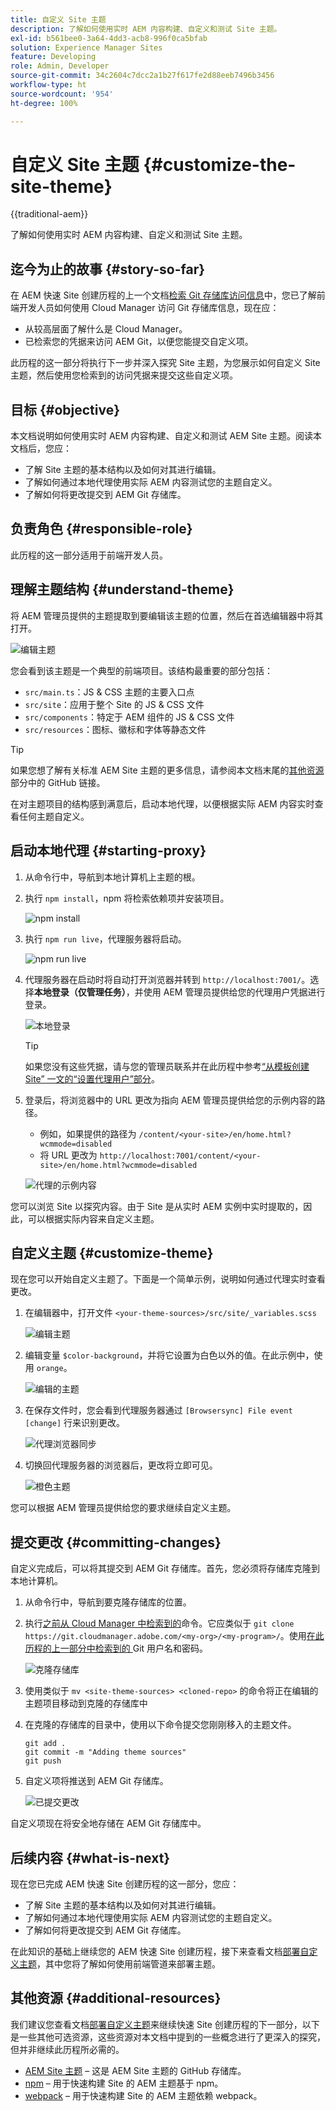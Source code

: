 ```yaml
---
title: 自定义 Site 主题
description: 了解如何使用实时 AEM 内容构建、自定义和测试 Site 主题。
exl-id: b561bee0-3a64-4dd3-acb8-996f0ca5bfab
solution: Experience Manager Sites
feature: Developing
role: Admin, Developer
source-git-commit: 34c2604c7dcc2a1b27f617fe2d88eeb7496b3456
workflow-type: ht
source-wordcount: '954'
ht-degree: 100%

---
```


# 自定义 Site 主题 {#customize-the-site-theme}

{{traditional-aem}}

了解如何使用实时 AEM 内容构建、自定义和测试 Site 主题。

## 迄今为止的故事 {#story-so-far}

在 AEM 快速 Site 创建历程的上一个文档[检索 Git 存储库访问信息](retrieve-access.md)中，您已了解前端开发人员如何使用 Cloud Manager 访问 Git 存储库信息，现在应：

* 从较高层面了解什么是 Cloud Manager。
* 已检索您的凭据来访问 AEM Git，以便您能提交自定义项。

此历程的这一部分将执行下一步并深入探究 Site 主题，为您展示如何自定义 Site 主题，然后使用您检索到的访问凭据来提交这些自定义项。

## 目标 {#objective}

本文档说明如何使用实时 AEM 内容构建、自定义和测试 AEM Site 主题。阅读本文档后，您应：

* 了解 Site 主题的基本结构以及如何对其进行编辑。
* 了解如何通过本地代理使用实际 AEM 内容测试您的主题自定义。
* 了解如何将更改提交到 AEM Git 存储库。

## 负责角色 {#responsible-role}

此历程的这一部分适用于前端开发人员。

## 理解主题结构 {#understand-theme}

将 AEM 管理员提供的主题提取到要编辑该主题的位置，然后在首选编辑器中将其打开。

![编辑主题](assets/edit-theme.png)

您会看到该主题是一个典型的前端项目。该结构最重要的部分包括：

* `src/main.ts`：JS &amp; CSS 主题的主要入口点
* `src/site`：应用于整个 Site 的 JS &amp; CSS 文件
* `src/components`：特定于 AEM 组件的 JS &amp; CSS 文件
* `src/resources`：图标、徽标和字体等静态文件

>[!TIP]
>
>如果您想了解有关标准 AEM Site 主题的更多信息，请参阅本文档末尾的[其他资源](#additional-resources)部分中的 GitHub 链接。

在对主题项目的结构感到满意后，启动本地代理，以便根据实际 AEM 内容实时查看任何主题自定义。

## 启动本地代理 {#starting-proxy}

1. 从命令行中，导航到本地计算机上主题的根。
1. 执行 `npm install`，npm 将检索依赖项并安装项目。

   ![npm install](assets/npm-install.png)

1. 执行 `npm run live`，代理服务器将启动。

   ![npm run live](assets/npm-run-live.png)

1. 代理服务器在启动时将自动打开浏览器并转到 `http://localhost:7001/`。选择&#x200B;**本地登录（仅管理任务）**，并使用 AEM 管理员提供给您的代理用户凭据进行登录。

   ![本地登录](assets/sign-in-locally.png)

   >[!TIP]
   >
   >如果您没有这些凭据，请与您的管理员联系并在此历程中参考[“从模板创建 Site” 一文的“设置代理用户”部分](/help/journey-sites/quick-site/create-site.md#proxy-user)。

1. 登录后，将浏览器中的 URL 更改为指向 AEM 管理员提供给您的示例内容的路径。

   * 例如，如果提供的路径为 `/content/<your-site>/en/home.html?wcmmode=disabled`
   * 将 URL 更改为 `http://localhost:7001/content/<your-site>/en/home.html?wcmmode=disabled`

   ![代理的示例内容](assets/proxied-sample-content.png)

您可以浏览 Site 以探究内容。由于 Site 是从实时 AEM 实例中实时提取的，因此，可以根据实际内容来自定义主题。

## 自定义主题 {#customize-theme}

现在您可以开始自定义主题了。下面是一个简单示例，说明如何通过代理实时查看更改。

1. 在编辑器中，打开文件 `<your-theme-sources>/src/site/_variables.scss`

   ![编辑主题](assets/edit-theme.png)

1. 编辑变量 `$color-background`，并将它设置为白色以外的值。在此示例中，使用 `orange`。

   ![编辑的主题](assets/edited-theme.png)

1. 在保存文件时，您会看到代理服务器通过 `[Browsersync] File event [change]` 行来识别更改。

   ![代理浏览器同步](assets/proxy-browsersync.png)

1. 切换回代理服务器的浏览器后，更改将立即可见。

   ![橙色主题](assets/orange-theme.png)

您可以根据 AEM 管理员提供给您的要求继续自定义主题。

## 提交更改 {#committing-changes}

自定义完成后，可以将其提交到 AEM Git 存储库。首先，您必须将存储库克隆到本地计算机。

1. 从命令行中，导航到要克隆存储库的位置。
1. 执行[之前从 Cloud Manager 中检索到的](retrieve-access.md)命令。它应类似于 `git clone https://git.cloudmanager.adobe.com/<my-org>/<my-program>/`。使用[在此历程的上一部分中检索到的 ](retrieve-access.md)Git 用户名和密码。

   ![克隆存储库](assets/clone-repo.png)

1. 使用类似于 `mv <site-theme-sources> <cloned-repo>` 的命令将正在编辑的主题项目移动到克隆的存储库中
1. 在克隆的存储库的目录中，使用以下命令提交您刚刚移入的主题文件。

   ```text
   git add .
   git commit -m "Adding theme sources"
   git push
   ```

1. 自定义项将推送到 AEM Git 存储库。

   ![已提交更改](assets/changes-committed.png)

自定义项现在将安全地存储在 AEM Git 存储库中。

## 后续内容 {#what-is-next}

现在您已完成 AEM 快速 Site 创建历程的这一部分，您应：

* 了解 Site 主题的基本结构以及如何对其进行编辑。
* 了解如何通过本地代理使用实际 AEM 内容测试您的主题自定义。
* 了解如何将更改提交到 AEM Git 存储库。

在此知识的基础上继续您的 AEM 快速 Site 创建历程，接下来查看文档[部署自定义主题](deploy-theme.md)，其中您将了解如何使用前端管道来部署主题。

## 其他资源 {#additional-resources}

我们建议您查看文档[部署自定义主题](deploy-theme.md)来继续快速 Site 创建历程的下一部分，以下是一些其他可选资源，这些资源对本文档中提到的一些概念进行了更深入的探究，但并非继续此历程所必需的。

* [AEM Site 主题](https://github.com/adobe/aem-site-template-standard-theme-e2e) – 这是 AEM Site 主题的 GitHub 存储库。
* [npm](https://www.npmjs.com) – 用于快速构建 Site 的 AEM 主题基于 npm。
* [webpack](https://webpack.js.org) – 用于快速构建 Site 的 AEM 主题依赖 webpack。
